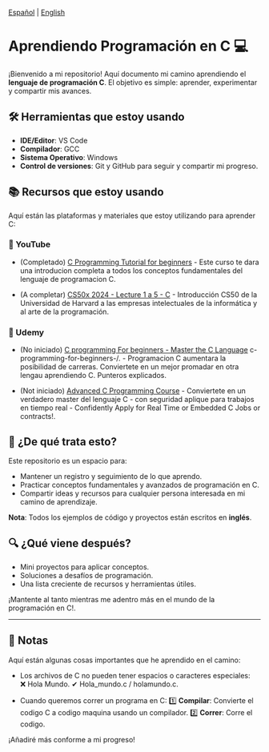 [Español](README-es.md) | [English](README.md)
# Aprendiendo Programación en C 💻

¡Bienvenido a mi repositorio! Aquí documento mi camino aprendiendo el **lenguaje de programación C**. El objetivo es simple: aprender, experimentar y compartir mis avances.

## 🛠️ Herramientas que estoy usando

- **IDE/Editor**: VS Code
- **Compilador**: GCC
- **Sistema Operativo**: Windows
- **Control de versiones**: Git y GitHub para seguir y compartir mi progreso.

## 📚 Recursos que estoy usando

Aquí están las plataformas y materiales que estoy utilizando para aprender C:

### 🎥 YouTube

- (Completado) [C Programming Tutorial for beginners](https://www.youtube.com/watch?v=KJgsSFOSQv0&ab_channel=freeCodeCamp.org) - Este curso te dara una introducion completa a todos los conceptos fundamentales del lenguaje de programacion C.

- (A completar) [CS50x 2024 - Lecture 1 a 5 - C](https://www.youtube.com/watch?v=cwtpLIWylAw&t=1233s&ab_channel=CS50) - Introducción CS50 de la Universidad de Harvard a las empresas intelectuales de la informática y al arte de la programación.


### 📘 Udemy


- (No iniciado) [C programming For beginners - Master the C Language](https://www.udemy.com/course/c-programming-for-beginners-/?couponCode=ST18MT12125AROW) c-programming-for-beginners-/. - Programacion C aumentara la posibilidad de carreras. Conviertete en un mejor promadar en otra lengau aprendiendo C. Punteros explicados.

- (Not iniciado) [Advanced C Programming Course](https://www.udemy.com/course/advanced-c-programming-course/?couponCode=ST18MT12125AROW) - Conviertete en un verdadero master del lenguaje C - con seguridad aplique para trabajos en tiempo real - Confidently Apply for Real Time or Embedded C Jobs or contracts!.

## 📝 ¿De qué trata esto?

Este repositorio es un espacio para:
- Mantener un registro y seguimiento de lo que aprendo.
- Practicar conceptos fundamentales y avanzados de programación en C.
- Compartir ideas y recursos para cualquier persona interesada en mi camino de aprendizaje.

**Nota**: Todos los ejemplos de código y proyectos están escritos en **inglés**.

## 🔍 ¿Qué viene después?

- Mini proyectos para aplicar conceptos.
- Soluciones a desafíos de programación.
- Una lista creciente de recursos y herramientas útiles.

¡Mantente al tanto mientras me adentro más en el mundo de la programación en C!.

---

## 📝 Notas

Aquí están algunas cosas importantes que he aprendido en el camino:

- Los archivos de C no pueden tener espacios o caracteres especiales:  
  ❌ Hola Mundo.
  ✔ Hola_mundo.c / holamundo.c.

- Cuando queremos correr un programa en C:
  1️⃣ **Compilar**: Convierte el codigo C a codigo maquina usando un compilador. 
  2️⃣ **Correr**: Corre el codigo.

¡Añadiré más conforme a mi progreso!
